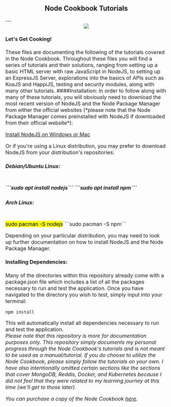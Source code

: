 <h2 style="text-align:center">Node Cookbook Tutorials</h2>
---
<center><image src="./node.jpg"></center>
<font size = "3">
<h4>Let's Get Cooking!</h4>
These files are documenting the following of the tutorials covered in the Node Cookbook.  Throughout these files you will find a series of tutorials and their solutions, ranging from setting up a basic HTML server with raw JavaScript in NodeJS, to setting up an ExpressJS Server, explorations into the basics of APIs such as KoaJS and HappiJS, testing and security modules, along with many other tutorials.
####Installation:
In order to follow along with many of these tutorials, you will obviously need to download the most recent version of NodeJS and the Node Package Manager from either the official websites (*please note that the Node Package Manager comes preinstalled with NodeJS if downloaded from their official website*):

[Install NodeJS on Windows or Mac](https://nodejs.org/en/download/)

Or if you're using a Linux distribution, you may prefer to download NodeJS from your distribution's repositories:

<h5>Debian/Ubuntu Linux:<h5>
<br>
```sudo apt install nodejs```
```sudo apt install npm```

<h5>Arch Linux:</h5>
<br>
<mark>sudo pacman -S nodejs</mark>
```sudo pacman -S npm```

Depending on your particular distribution, you may need to look up further documentation on how to install NodeJS and the Node Package Manager.

<h4>Installing Dependencies:</h4>
Many of the directories within this repository already come with a package.json file which includes a list of all the packages necessary to run and test the application.  Once you have navigated to the directory you wish to test, simply input into your terminal:
<br>

```npm install```

This will automatically install all dependencies necessary to run and test the application.
<font size="3">
<br>
*Please note that this repository is more for documentation purposes only. This repository simply documents my personal progress through the Node Cookbook's tutorials and is not meant to be used as a manual/tutorial.  If you do choose to utilize the Node Cookbook, please simply follow the tutorials on your own. I have also intentionally omitted certain sections like the sections that cover MongoDB, Reddis, Docker, and Kubernetes because I did not feel that they were related to my learning journey at this time (we'll get to those later).* 

*You can purchase a copy of the Node Cookbook [here](https://www.amazon.com/Node-Cookbook-techniques-server-side-development/dp/1838558756/ref=sr_1_3?dchild=1&keywords=node+cookbook&qid=1623876368&sr=8-3).*